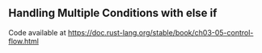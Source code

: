 ## Handling Multiple Conditions with else if


Code available at https://doc.rust-lang.org/stable/book/ch03-05-control-flow.html
